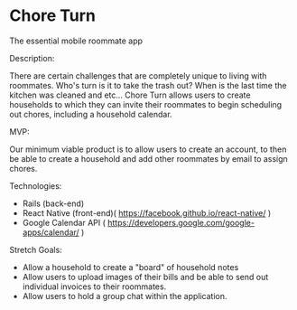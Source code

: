 # Chore Turn
The essential mobile roommate app

Description: 

There are certain challenges that are completely unique to living with roommates. Who's turn is it to take the trash out? When is the last time the kitchen was cleaned and etc... Chore Turn allows users to create households to which they can invite their roommates to begin scheduling out chores, including a household calendar. 

MVP: 

Our minimum viable product is to allow users to create an account, to then be able to create a household and add other roommates by email to assign chores.

Technologies: 

- Rails (back-end)
- React Native (front-end)( https://facebook.github.io/react-native/ )
- Google Calendar API ( https://developers.google.com/google-apps/calendar/ )

Stretch Goals: 

- Allow a household to create a "board" of household notes
- Allow users to upload images of their bills and be able to send out individual invoices to their roommates. 
- Allow users to hold a group chat within the application.

